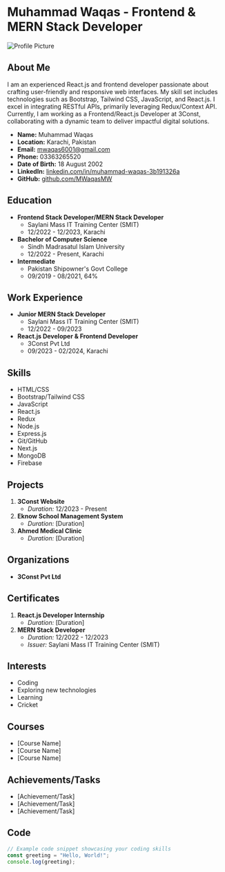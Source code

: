 # Muhammad Waqas - Frontend & MERN Stack Developer

![Profile Picture](https://media.licdn.com/dms/image/D4D03AQGRjcBJf8xO-Q/profile-displayphoto-shrink_800_800/0/1706957221297?e=1713398400&v=beta&t=p4DogJOmzUu_KKuDr5mQQZC5IydREy4UPqD0mYNZ4v8)


## About Me
I am an experienced React.js and frontend developer passionate about crafting user-friendly and responsive web interfaces. My skill set includes technologies such as Bootstrap, Tailwind CSS, JavaScript, and React.js. I excel in integrating RESTful APIs, primarily leveraging Redux/Context API. Currently, I am working as a Frontend/React.js Developer at 3Const, collaborating with a dynamic team to deliver impactful digital solutions.

- **Name:** Muhammad Waqas
- **Location:** Karachi, Pakistan
- **Email:** mwaqas6001@gmail.com
- **Phone:** 03363265520
- **Date of Birth:** 18 August 2002
- **LinkedIn:** [linkedin.com/in/muhammad-waqas-3b191326a](linkedin.com/in/muhammad-waqas-3b191326a)
- **GitHub:** [github.com/MWaqasMW](github.com/MWaqasMW)

## Education
- **Frontend Stack Developer/MERN Stack Developer**
  - Saylani Mass IT Training Center (SMIT)
  - 12/2022 - 12/2023, Karachi
- **Bachelor of Computer Science**
  - Sindh Madrasatul Islam University
  - 12/2022 - Present, Karachi
- **Intermediate**
  - Pakistan Shipowner's Govt College
  - 09/2019 - 08/2021, 64%

## Work Experience
- **Junior MERN Stack Developer**
  - Saylani Mass IT Training Center (SMIT)
  - 12/2022 - 09/2023
- **React.js Developer & Frontend Developer**
  - 3Const Pvt Ltd
  - 09/2023 - 02/2024, Karachi

## Skills
- HTML/CSS
- Bootstrap/Tailwind CSS
- JavaScript
- React.js
- Redux
- Node.js
- Express.js
- Git/GitHub
- Next.js
- MongoDB
- Firebase

## Projects
1. **3Const Website**
   - *Duration:* 12/2023 - Present
2. **Eknow School Management System**
   - *Duration:* [Duration]
3. **Ahmed Medical Clinic**
   - *Duration:* [Duration]

## Organizations
- **3Const Pvt Ltd**

## Certificates
1. **React.js Developer Internship**
   - *Duration:* [Duration]
2. **MERN Stack Developer**
   - *Duration:* 12/2022 - 12/2023
   - *Issuer:* Saylani Mass IT Training Center (SMIT)

## Interests
- Coding
- Exploring new technologies
- Learning
- Cricket

## Courses
- [Course Name]
- [Course Name]
- [Course Name]

## Achievements/Tasks
- [Achievement/Task]
- [Achievement/Task]
- [Achievement/Task]

## Code
```javascript
// Example code snippet showcasing your coding skills
const greeting = "Hello, World!";
console.log(greeting);
